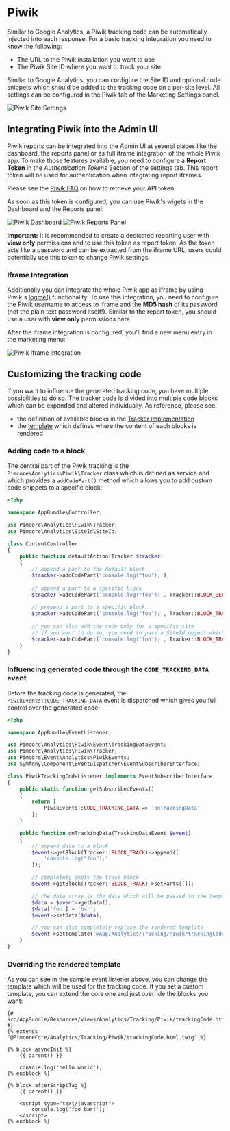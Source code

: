 # Piwik

Similar to Google Analytics, a Piwik tracking code can be automatically injected into each response. For a basic tracking
integration you need to know the following:

* The URL to the Piwik installation you want to use
* The Piwik Site ID where you want to track your site

Similar to Google Analytics, you can configure the Site ID and optional code snippets which should be added to the tracking
code on a per-site level. All settings can be configured in the Piwik tab of the Marketing Settings panel.

![Piwik Site Settings](../../img/piwik_site_settings.png)


## Integrating Piwik into the Admin UI

Piwik reports can be integrated into the Admin UI at several places like the dashboard, the reports panel or as full iframe
integration of the whole Piwik app. To make those features available, you need to configure a **Report Token** in the
*Authentication Tokens* Section of the settings tab. This report token will be used for authentication when integrating
report iframes.

Please see the [Piwik FAQ](https://piwik.org/faq/general/faq_114/) on how to retrieve your API token.

As soon as this token is configured, you can use Piwik's wigets in the Dashboard and the Reports panel:

![Piwik Dashboard](../../img/piwik_dashboard.png)
![Piwik Reports Panel](../../img/piwik_reports.png)

**Important:** It is recommended to create a dedicated reporting user with **view only** permissions and to use this token
as report token. As the token acts like a password and can be extracted from the iframe URL, users could potentially use 
this token to change Piwik settings.


### Iframe Integration

Additionally you can integrate the whole Piwik app as iframe by using Piwik's [logme()](https://piwik.org/faq/how-to/#faq_30)
functionality. To use this integration, you need to configure the Piwik username to access to iframe and the **MD5 hash**
of its password (not the plain text password itself!). Similar to the report token, you should use a user with **view only**
permissions here. 

After the iframe integration is configured, you'll find a new menu entry in the marketing menu:

![Piwik Iframe integration](../../img/piwik_iframe_integration.png)


## Customizing the tracking code

If you want to influence the generated tracking code, you have multiple possibilities to do so. The tracker code is divided
into multiple code blocks which can be expanded and altered individually. As reference, please see:

* the definition of available blocks in the [Tracker implementation](https://github.com/pimcore/pimcore/blob/master/pimcore/lib/Pimcore/Analytics/Piwik/Tracker.php#L63)
* the [template](https://github.com/pimcore/pimcore/blob/master/pimcore/lib/Pimcore/Bundle/CoreBundle/Resources/views/Analytics/Tracking/Piwik/trackingCode.html.twig)
  which defines where the content of each blocks is rendered

### Adding code to a block

The central part of the Piwik tracking is the `Pimcore\Analytics\Piwik\Tracker` class which is defined as service and which
provides a `addCodePart()` method which allows you to add custom code snippets to a specific block:

```php
<?php

namespace AppBundle\Controller;

use Pimcore\Analytics\Piwik\Tracker;
use Pimcore\Analytics\SiteId\SiteId;

class ContentController
{
    public function defaultAction(Tracker $tracker)
    {
        // append a part to the default block
        $tracker->addCodePart('console.log("foo");');
        
        // append a part to a specific block
        $tracker->addCodePart('console.log("foo");', Tracker::BLOCK_BEFORE_TRACK);
        
        // prepend a part to a specific block
        $tracker->addCodePart('console.log("foo");', Tracker::BLOCK_TRACK, true);
        
        // you can also add the code only for a specific site
        // if you want to do so, you need to pass a SiteId object which identifies a tracking site
        $tracker->addCodePart('console.log("foo");', Tracker::BLOCK_TRACK, true, SiteId::forMainDomain());
    }
}
``` 

### Influencing generated code through the `CODE_TRACKING_DATA` event

Before the tracking code is generated, the `PiwikEvents::CODE_TRACKING_DATA` event is dispatched which gives you full control
over the generated code:

```php
<?php

namespace AppBundle\EventListener;

use Pimcore\Analytics\Piwik\Event\TrackingDataEvent;
use Pimcore\Analytics\Piwik\Tracker;
use Pimcore\Event\Analytics\PiwikEvents;
use Symfony\Component\EventDispatcher\EventSubscriberInterface;

class PiwikTrackingCodeListener implements EventSubscriberInterface
{
    public static function getSubscribedEvents()
    {
        return [
            PiwikEvents::CODE_TRACKING_DATA => 'onTrackingData'
        ];
    }

    public function onTrackingData(TrackingDataEvent $event)
    {
        // append data to a block
        $event->getBlock(Tracker::BLOCK_TRACK)->append([
            'console.log("foo");'
        ]);

        // completely empty the track block
        $event->getBlock(Tracker::BLOCK_TRACK)->setParts([]);

        // the data array is the data which will be passed to the template
        $data = $event->getData();
        $data['foo'] = 'bar';
        $event->setData($data);

        // you can also completely replace the rendered template
        $event->setTemplate('@App/Analytics/Tracking/Piwik/trackingCode.html.twig');
    }
}
```

### Overriding the rendered template

As you can see in the sample event listener above, you can change the template which will be used for the tracking code.
If you set a custom template, you can extend the core one and just override the blocks you want:

```twig
{# src/AppBundle/Resources/views/Analytics/Tracking/Piwik/trackingCode.html.twig #}
{% extends "@PimcoreCore/Analytics/Tracking/Piwik/trackingCode.html.twig" %}

{% block asyncInit %}
    {{ parent() }}

    console.log('hello world');
{% endblock %}

{% block afterScriptTag %}
    {{ parent() }}

    <script type="text/javascript">
        console.log('foo bar!');
    </script>
{% endblock %}
```
